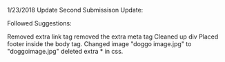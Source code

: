 1/23/2018 Update
Second Submissison Update:

Followed Suggestions:

Removed extra link tag
removed the extra meta tag
Cleaned up div
Placed footer inside the body tag.
Changed image "doggo image.jpg" to "doggoimage.jpg"
deleted extra * in css.

